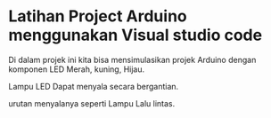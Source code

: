 # Latihan Project Arduino menggunakan Visual studio code

Di dalam projek ini kita bisa mensimulasikan projek Arduino dengan komponen LED Merah, kuning, Hijau.

Lampu LED Dapat menyala secara bergantian.

urutan menyalanya seperti Lampu Lalu lintas.
